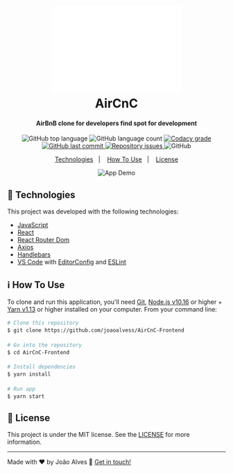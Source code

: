 <h1 align="center">
    <img alt="photo" src="./src/assets/logo.svg" width="300" height="200" />
    <br>
    AirCnC
</h1>

<h4 align="center">
  AirBnB clone for developers find spot for development
</h4>
<p align="center">
  <img alt="GitHub top language" src="https://img.shields.io/github/languages/top/joaoalvess/AirCnC-Frontend.svg">

  <img alt="GitHub language count" src="https://img.shields.io/github/languages/count/joaoalvess/AirCnC-Frontend.svg">

  <a href="https://www.codacy.com/app/joaoalvess/AirCnC-Frontend?utm_source=github.com&amp;utm_medium=referral&amp;utm_content=joaoalvess/AirCnC-Frontend&amp;utm_campaign=Badge_Grade">
    <img alt="Codacy grade" src="https://img.shields.io/codacy/grade/04db4b43120b4d05b9b39c9d2da97300.svg">
  </a>

  <a href="https://github.com/joaoalvess/ambev-megahack3/commits/master">
    <img alt="GitHub last commit" src="https://img.shields.io/github/last-commit/joaoalvess/AirCnC-Frontend.svg">
  </a>

  <a href="https://github.com/joaoalvess/ambev-megahack3/issues">
    <img alt="Repository issues" src="https://img.shields.io/github/issues/joaoalvess/AirCnC-Frontend.svg">
  </a>

  <img alt="GitHub" src="https://img.shields.io/github/license/joaoalvess/kitketphotos.svg">
</p>

<p align="center">
  <a href="#rocket-technologies">Technologies</a>&nbsp;&nbsp;&nbsp;|&nbsp;&nbsp;&nbsp;
  <a href="#information_source-how-to-use">How To Use</a>&nbsp;&nbsp;&nbsp;|&nbsp;&nbsp;&nbsp;
  <a href="#memo-license">License</a>
</p>

<p align="center">
  <img alt="App Demo" src="https://media.giphy.com/media/cNNWmoYd1krunLirB3/giphy.gif">
</p>

## :rocket: Technologies

This project was developed with the following technologies:

-  [JavaScript](https://www.typescriptlang.org)
-  [React](https://pt-br.reactjs.org)
-  [React Router Dom](https://reactnavigation.org)
-  [Axios](https://github.com/axios/axios)
-  [Handlebars](https://handlebarsjs.com/)
-  [VS Code][vc] with [EditorConfig][vceditconfig] and [ESLint][vceslint]

## :information_source: How To Use

To clone and run this application, you'll need [Git](https://git-scm.com), [Node.js v10.16][nodejs] or higher + [Yarn v1.13][yarn] or higher installed on your computer. From your command line:

```bash
# Clone this repository
$ git clone https://github.com/joaoalvess/AirCnC-Frontend

# Go into the repository
$ cd AirCnC-Frontend

# Install dependencies
$ yarn install

# Run app
$ yarn start
```

## :memo: License
This project is under the MIT license. See the [LICENSE](https://github.com/joaoalvess/AirCnC-Frontend/blob/master/LICENSE) for more information.

---

Made with ♥ by João Alves :wave: [Get in touch!](https://www.linkedin.com/in/elcoss/)

[nodejs]: https://nodejs.org/
[yarn]: https://yarnpkg.com/
[vc]: https://code.visualstudio.com/
[vceditconfig]: https://marketplace.visualstudio.com/items?itemName=EditorConfig.EditorConfig
[vceslint]: https://marketplace.visualstudio.com/items?itemName=dbaeumer.vscode-eslint
